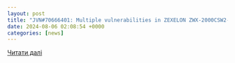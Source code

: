 ```yaml
---
layout: post
title: "JVN#70666401: Multiple vulnerabilities in ZEXELON ZWX-2000CSW2-HN"
date: 2024-08-06 02:08:54 +0000
categories: [news]
---
```


[Читати далі](https://jvn.jp/en/jp/JVN70666401/index.html)
